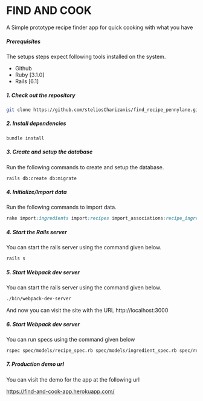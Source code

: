 # FIND AND COOK

A Simple prototype recipe finder app for quick cooking with what you have

##### Prerequisites

The setups steps expect following tools installed on the system.

- Github
- Ruby [3.1.0]
- Rails [6.1]

##### 1. Check out the repository

```bash
git clone https://github.com/steliosCharizanis/find_recipe_pennylane.git
```

##### 2. Install dependencies

```bash
bundle install
```

##### 3. Create and setup the database

Run the following commands to create and setup the database.

```bash
rails db:create db:migrate
```

##### 4. Initialize/Import data

Run the following commands to import data.

```ruby
rake import:ingredients import:recipes import_associations:recipe_ingredients
```

##### 4. Start the Rails server

You can start the rails server using the command given below.

```ruby
rails s
```

##### 5. Start Webpack dev server

You can start the rails server using the command given below.

```bash
./bin/webpack-dev-server
```

And now you can visit the site with the URL http://localhost:3000

##### 6. Start Webpack dev server

You can run specs using the command given below

```bash
rspec spec/models/recipe_spec.rb spec/models/ingredient_spec.rb spec/requests/recipes_spec.rb
```

##### 7. Production demo url

You can visit the demo for the app at the following url

https://find-and-cook-app.herokuapp.com/

